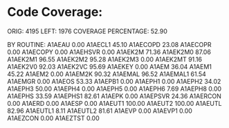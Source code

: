 # Code Coverage:

ORIG: 4195
LEFT: 1976
COVERAGE PERCENTAGE: 52.90


BY ROUTINE:
   A1AEAU            0.00
   A1AECL1           45.10
   A1AECOPD          23.08
   A1AECOPR          0.00
   A1AECOPY          0.00
   A1AEHSVR          0.00
   A1AEK2M           71.36
   A1AEK2M0          87.06
   A1AEK2M1          96.55
   A1AEK2M2          95.28
   A1AEK2M3          0.00
   A1AEK2MT          91.16
   A1AEK2V0          92.03
   A1AEK2VC          95.69
   A1AEKEY           0.00
   A1AEM             36.04
   A1AEM1            45.22
   A1AEM2            0.00
   A1AEM2K           90.32
   A1AEMAL           96.52
   A1AEMAL1          61.54
   A1AEMGR           0.00
   A1AEOS            53.33
   A1AEPB1           0.00
   A1AEPH1           0.00
   A1AEPH2           34.02
   A1AEPH3           50.00
   A1AEPH4           0.00
   A1AEPH5           0.00
   A1AEPH6           7.69
   A1AEPH8           0.00
   A1AEPHS           33.59
   A1AEPHS1          82.61
   A1AEPK            0.00
   A1AEPSVR          24.36
   A1AERCON          0.00
   A1AERD            0.00
   A1AESP            0.00
   A1AEUT1           100.00
   A1AEUT2           100.00
   A1AEUTL           82.96
   A1AEUTL1          8.11
   A1AEUTL2          81.61
   A1AEVP            0.00
   A1AEVP1           0.00
   A1AEZCON          0.00
   A1AEZTST          0.00
